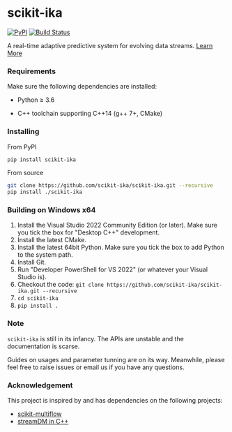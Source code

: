 # scikit-ika

[![PyPI](https://img.shields.io/pypi/v/scikit-ika.svg)](https://pypi.python.org/pypi/scikit-ika) [![Build Status](https://travis-ci.com/scikit-ika/scikit-ika.svg?branch=master)](https://travis-ci.com/scikit-ika/scikit-ika)

A real-time adaptive predictive system for evolving data streams. [Learn More](https://scikit-ika.github.io/about/)

### Requirements

Make sure the following dependencies are installed:

* Python &ge; 3.6

* C++ toolchain supporting C++14 (g++ 7+, CMake)

### Installing

From PyPI

```bash
pip install scikit-ika
```

From source

```bash
git clone https://github.com/scikit-ika/scikit-ika.git --recursive
pip install ./scikit-ika
```

### Building on Windows x64

1. Install the Visual Studio 2022 Community Edition (or later). Make sure you tick the box for "Desktop C++" development.
2. Install the latest CMake.
3. Install the latest 64bit Python. Make sure you tick the box to add Python to the system path.
4. Install Git.
5. Run "Developer PowerShell for VS 2022" (or whatever your Visual Studio is).
6. Checkout the code: `git clone https://github.com/scikit-ika/scikit-ika.git --recursive`
7. `cd scikit-ika`
8. `pip install .`

### Note

`scikit-ika` is still in its infancy. The APIs are unstable and the documentation is scarse.

Guides on usages and parameter tunning are on its way. Meanwhile, please feel free to
raise issues or email us if you have any questions.

### Acknowledgement

This project is inspired by and has dependencies on the following projects:

* [scikit-multiflow](https://github.com/scikit-multiflow/scikit-multiflow)
* [streamDM in C++](https://github.com/huawei-noah/streamDM-Cpp)
